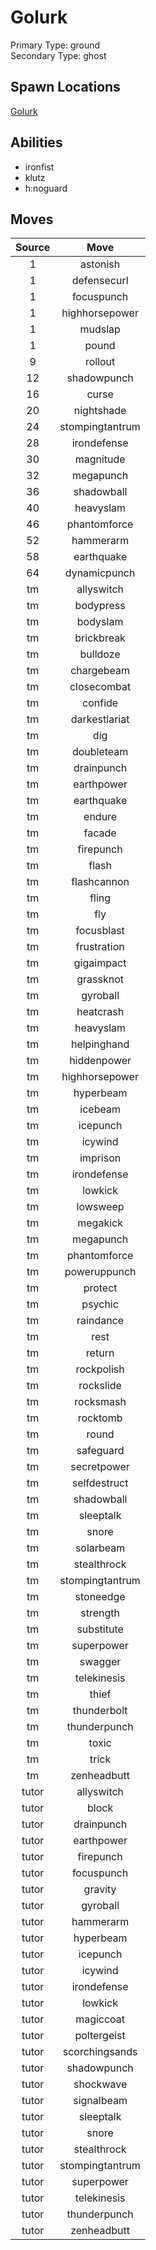 # Golurk  
Primary Type: ground  
Secondary Type: ghost  
  
## Spawn Locations  
[Golurk](/data/spawn_presets/golurk.md)  
  
## Abilities  
  * ironfist
  * klutz
  * h:noguard
  
  
## Moves  
  
| Source | Move |  
|:---:|:---:|  
| 1 | astonish |  
| 1 | defensecurl |  
| 1 | focuspunch |  
| 1 | highhorsepower |  
| 1 | mudslap |  
| 1 | pound |  
| 9 | rollout |  
| 12 | shadowpunch |  
| 16 | curse |  
| 20 | nightshade |  
| 24 | stompingtantrum |  
| 28 | irondefense |  
| 30 | magnitude |  
| 32 | megapunch |  
| 36 | shadowball |  
| 40 | heavyslam |  
| 46 | phantomforce |  
| 52 | hammerarm |  
| 58 | earthquake |  
| 64 | dynamicpunch |  
| tm | allyswitch |  
| tm | bodypress |  
| tm | bodyslam |  
| tm | brickbreak |  
| tm | bulldoze |  
| tm | chargebeam |  
| tm | closecombat |  
| tm | confide |  
| tm | darkestlariat |  
| tm | dig |  
| tm | doubleteam |  
| tm | drainpunch |  
| tm | earthpower |  
| tm | earthquake |  
| tm | endure |  
| tm | facade |  
| tm | firepunch |  
| tm | flash |  
| tm | flashcannon |  
| tm | fling |  
| tm | fly |  
| tm | focusblast |  
| tm | frustration |  
| tm | gigaimpact |  
| tm | grassknot |  
| tm | gyroball |  
| tm | heatcrash |  
| tm | heavyslam |  
| tm | helpinghand |  
| tm | hiddenpower |  
| tm | highhorsepower |  
| tm | hyperbeam |  
| tm | icebeam |  
| tm | icepunch |  
| tm | icywind |  
| tm | imprison |  
| tm | irondefense |  
| tm | lowkick |  
| tm | lowsweep |  
| tm | megakick |  
| tm | megapunch |  
| tm | phantomforce |  
| tm | poweruppunch |  
| tm | protect |  
| tm | psychic |  
| tm | raindance |  
| tm | rest |  
| tm | return |  
| tm | rockpolish |  
| tm | rockslide |  
| tm | rocksmash |  
| tm | rocktomb |  
| tm | round |  
| tm | safeguard |  
| tm | secretpower |  
| tm | selfdestruct |  
| tm | shadowball |  
| tm | sleeptalk |  
| tm | snore |  
| tm | solarbeam |  
| tm | stealthrock |  
| tm | stompingtantrum |  
| tm | stoneedge |  
| tm | strength |  
| tm | substitute |  
| tm | superpower |  
| tm | swagger |  
| tm | telekinesis |  
| tm | thief |  
| tm | thunderbolt |  
| tm | thunderpunch |  
| tm | toxic |  
| tm | trick |  
| tm | zenheadbutt |  
| tutor | allyswitch |  
| tutor | block |  
| tutor | drainpunch |  
| tutor | earthpower |  
| tutor | firepunch |  
| tutor | focuspunch |  
| tutor | gravity |  
| tutor | gyroball |  
| tutor | hammerarm |  
| tutor | hyperbeam |  
| tutor | icepunch |  
| tutor | icywind |  
| tutor | irondefense |  
| tutor | lowkick |  
| tutor | magiccoat |  
| tutor | poltergeist |  
| tutor | scorchingsands |  
| tutor | shadowpunch |  
| tutor | shockwave |  
| tutor | signalbeam |  
| tutor | sleeptalk |  
| tutor | snore |  
| tutor | stealthrock |  
| tutor | stompingtantrum |  
| tutor | superpower |  
| tutor | telekinesis |  
| tutor | thunderpunch |  
| tutor | zenheadbutt |  
  
